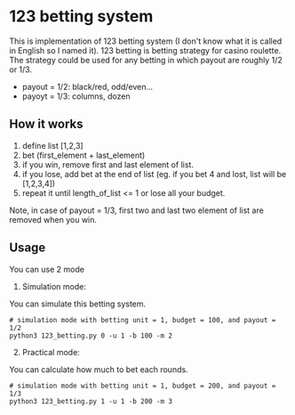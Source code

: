 # 123 betting system

This is implementation of 123 betting system (I don't know what it is called in English so I named it).
123 betting is betting strategy for casino roulette. The strategy could be used for any betting in which payout are roughly 1/2 or 1/3.

- payout = 1/2: black/red, odd/even...
- payoyt = 1/3: columns, dozen



## How it works

1. define list [1,2,3]
2. bet (first_element + last_element)
3. if you win, remove first and last element of list.
3. if you lose, add bet at the end of list (eg. if you bet 4 and lost, list will be [1,2,3,4])
4. repeat it until length_of_list <= 1 or lose all your budget.

Note, in case of payout = 1/3, first two and last two element of list are removed when you win.

## Usage

You can use 2 mode

1. Simulation mode:

You can simulate this betting system.

```
# simulation mode with betting unit = 1, budget = 100, and payout = 1/2
python3 123_betting.py 0 -u 1 -b 100 -m 2
```



2. Practical mode:

You can calculate how much to bet each rounds.

```
# simulation mode with betting unit = 1, budget = 200, and payout = 1/3
python3 123_betting.py 1 -u 1 -b 200 -m 3
```


